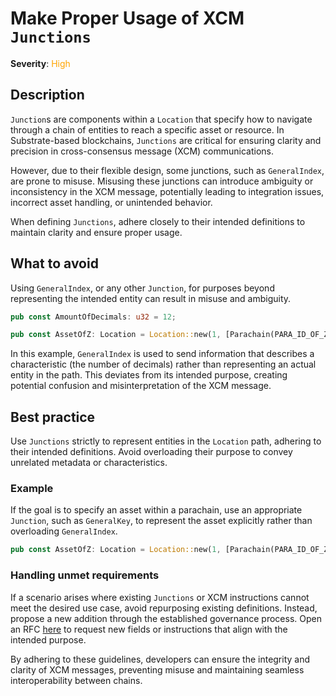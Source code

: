 # Make Proper Usage of XCM `Junctions`

**Severity**: <span style="color:orange;">High</span>

## Description

`Junction`s are components within a `Location` that specify how to navigate through a chain of entities to reach a specific asset or resource. In Substrate-based blockchains, `Junctions` are critical for ensuring clarity and precision in cross-consensus message (XCM) communications.

However, due to their flexible design, some junctions, such as `GeneralIndex`, are prone to misuse. Misusing these junctions can introduce ambiguity or inconsistency in the XCM message, potentially leading to integration issues, incorrect asset handling, or unintended behavior.

When defining `Junctions`, adhere closely to their intended definitions to maintain clarity and ensure proper usage.

## What to avoid

Using `GeneralIndex`, or any other `Junction`, for purposes beyond representing the intended entity can result in misuse and ambiguity.

```rust
pub const AmountOfDecimals: u32 = 12;

pub const AssetOfZ: Location = Location::new(1, [Parachain(PARA_ID_OF_Z), GeneralIndex(AmountOfDecimals.into())]);
```

In this example, `GeneralIndex` is used to send information that describes a characteristic (the number of decimals) rather than representing an actual entity in the path. This deviates from its intended purpose, creating potential confusion and misinterpretation of the XCM message.

## Best practice

Use `Junctions` strictly to represent entities in the `Location` path, adhering to their intended definitions. Avoid overloading their purpose to convey unrelated metadata or characteristics.

### Example

If the goal is to specify an asset within a parachain, use an appropriate `Junction`, such as `GeneralKey`, to represent the asset explicitly rather than overloading `GeneralIndex`.

```rust
pub const AssetOfZ: Location = Location::new(1, [Parachain(PARA_ID_OF_Z), GeneralKey(b"ZAssetKey".to_vec())]);
```

### Handling unmet requirements

If a scenario arises where existing `Junctions` or XCM instructions cannot meet the desired use case, avoid repurposing existing definitions. Instead, propose a new addition through the established governance process. Open an RFC [here](https://github.com/polkadot-fellows/RFCs/) to request new fields or instructions that align with the intended purpose.

By adhering to these guidelines, developers can ensure the integrity and clarity of XCM messages, preventing misuse and maintaining seamless interoperability between chains.
